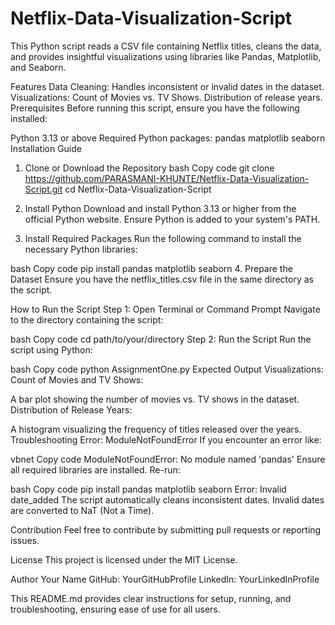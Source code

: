 # Netflix-Data-Visualization-Script
This Python script reads a CSV file containing Netflix titles, cleans the data, and provides insightful visualizations using libraries like Pandas, Matplotlib, and Seaborn.

Features
Data Cleaning: Handles inconsistent or invalid dates in the dataset.
Visualizations:
Count of Movies vs. TV Shows.
Distribution of release years.
Prerequisites
Before running this script, ensure you have the following installed:

Python 3.13 or above
Required Python packages:
pandas
matplotlib
seaborn
Installation Guide
1. Clone or Download the Repository
bash
Copy code
git clone https://github.com/PARASMANI-KHUNTE/Netflix-Data-Visualization-Script.git
cd Netflix-Data-Visualization-Script
2. Install Python
Download and install Python 3.13 or higher from the official Python website. Ensure Python is added to your system's PATH.

3. Install Required Packages
Run the following command to install the necessary Python libraries:

bash
Copy code
pip install pandas matplotlib seaborn
4. Prepare the Dataset
Ensure you have the netflix_titles.csv file in the same directory as the script.

How to Run the Script
Step 1: Open Terminal or Command Prompt
Navigate to the directory containing the script:

bash
Copy code
cd path/to/your/directory
Step 2: Run the Script
Run the script using Python:

bash
Copy code
python AssignmentOne.py
Expected Output
Visualizations:
Count of Movies and TV Shows:

A bar plot showing the number of movies vs. TV shows in the dataset.
Distribution of Release Years:

A histogram visualizing the frequency of titles released over the years.
Troubleshooting
Error: ModuleNotFoundError
If you encounter an error like:

vbnet
Copy code
ModuleNotFoundError: No module named 'pandas'
Ensure all required libraries are installed. Re-run:

bash
Copy code
pip install pandas matplotlib seaborn
Error: Invalid date_added
The script automatically cleans inconsistent dates. Invalid dates are converted to NaT (Not a Time).

Contribution
Feel free to contribute by submitting pull requests or reporting issues.

License
This project is licensed under the MIT License.

Author
Your Name
GitHub: YourGitHubProfile
LinkedIn: YourLinkedInProfile

This README.md provides clear instructions for setup, running, and troubleshooting, ensuring ease of use for all users.







